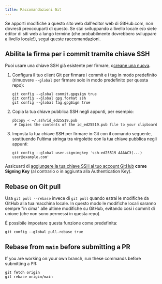 ```yaml
---
title: Raccomandazioni Git
---
```


Se apporti modifiche a questo sito web dall'editor web di GitHub.com, non dovresti preoccuparti di questo. Se stai sviluppando a livello locale e/o siete editor di siti web a lungo termine (che probabilmente dovrebbero sviluppare a livello locale!), segui queste raccomandazioni.

## Abilita la firma per i commit tramite chiave SSH

Puoi usare una chiave SSH già esistente per firmare, o[creane una nuova](https://docs.github.com/en/authentication/connecting-to-github-with-ssh/generating-a-new-ssh-key-and-adding-it-to-the-ssh-agent).

1. Configura il tuo client Git per firmare i commit e i tag in modo predefinito (rimuovere `--global` per firmare solo in modo predefinito per questa repo):
   ```
   git config --global commit.gpgsign true
   git config --global gpg.format ssh
   git config --global tag.gpgSign true
   ```
2. Copia la tua chiave pubblica SSH negli appunti, per esempio:
   ```
   pbcopy < ~/.ssh/id_ed25519.pub
    # Copies the contents of the id_ed25519.pub file to your clipboard
   ```
3. Imposta la tua chiave SSH per firmare in Git con il comando seguente, sostituendo l'ultima stringa tra virgolette con la tua chiave pubblica negli appunti:
   ```
   git config --global user.signingkey 'ssh-ed25519 AAAAC3(...) user@example.com'
   ```

Assicuarti di [aggiungere la tua chiave SSH al tuo account GitHub](https://docs.github.com/en/authentication/connecting-to-github-with-ssh/adding-a-new-ssh-key-to-your-github-account#adding-a-new-ssh-key-to-your-account) **come Signing Key** (al contrario o in aggiunta alla Authentication Key).

## Rebase on Git pull

Usa `git pull --rebase` invece di `git pull` quando estrai le modifiche da GitHub alla tua macchina locale. In questo modo le modifiche locali saranno sempre "in cima" alle ultime modifiche su GitHub, evitando cosi i commit di unione (che non sono permessi in questa repo).

È possibile impostare questa funzione come predefinita:

```
git config --global pull.rebase true
```

## Rebase from `main` before submitting a PR

If you are working on your own branch, run these commands before submitting a PR:

```
git fetch origin
git rebase origin/main
```
